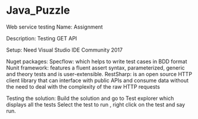 # Java_Puzzle
Web service testing
Name: Assignment

Description: Testing GET API 

Setup: Need Visual Studio IDE Community 2017

Nuget packages: Specflow: which helps to write test cases in BDD format 
Nunit framework: features a fluent assert syntax, parameterized, generic and theory tests and is user-extensible. 
RestSharp: is an open source HTTP client library that can interface with public APIs and consume data without the 
need to deal with the complexity of the raw HTTP requests

Testing the solution: Build the solution and go to Test explorer which displays all the tests Select the test to run ,
right click on the test and say run.

